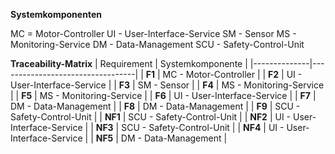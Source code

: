 **Systemkomponenten**

MC = Motor-Controller
UI - User-Interface-Service
SM - Sensor 
MS - Monitoring-Service
DM - Data-Management
SCU - Safety-Control-Unit

**Traceability-Matrix**
| Requirement | Systemkomponente |
|--------------|----------------------------------|
| **F1** | MC - Motor-Controller |
| **F2** | UI - User-Interface-Service |
| **F3** | SM - Sensor |
| **F4** | MS - Monitoring-Service |
| **F5** | MS - Monitoring-Service |
| **F6** | UI - User-Interface-Service |
| **F7** | DM - Data-Management |
| **F8** | DM - Data-Management |
| **F9** | SCU - Safety-Control-Unit |
| **NF1** | SCU - Safety-Control-Unit |
| **NF2** | UI - User-Interface-Service |
| **NF3** | SCU - Safety-Control-Unit |
| **NF4** | UI - User-Interface-Service |
| **NF5** |  DM - Data-Management |
